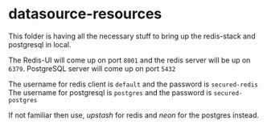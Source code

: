 # datasource-resources

This folder is having all the necessary stuff to bring up the redis-stack and postgresql in local.

The Redis-UI will come up on port `8001` and the redis server will be up on `6379`. 
PostgreSQL server will come up on port `5432`

The username for redis client is `default` and the password is `secured-redis`
The username for postgresql is `postgres` and the password is `secured-postgres`

If not familiar then use, _upstash_ for redis and _neon_ for the postgres instead.